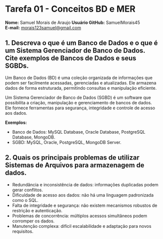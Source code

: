# Tarefa 01 - Conceitos BD e MER  

**Nome:** Samuel Morais de Araujo 
**Usuário GitHub:** SamuelMorais45  
**E-mail:** morais123samuel@gmail.com 


## 1. Descreva o que é um Banco de Dados e o que é um Sistema Gerenciador de Banco de Dados. Cite exemplos de Bancos de Dados e seus SGBDs.  

Um Banco de Dados (BD) é uma coleção organizada de informações que podem ser facilmente acessadas, gerenciadas e atualizadas. Ele armazena dados de forma estruturada, permitindo consultas e manipulação eficiente.  

Um Sistema Gerenciador de Banco de Dados (SGBD) é um software que possibilita a criação, manipulação e gerenciamento de bancos de dados. Ele fornece ferramentas para segurança, integridade e controle de acesso aos dados.  

**Exemplos:**  
- Banco de Dados: MySQL Database, Oracle Database, PostgreSQL Database, MongoDB.  
- SGBD: MySQL, Oracle, PostgreSQL, MongoDB Server.  

## 2. Quais os principais problemas de utilizar Sistemas de Arquivos para armazenagem de dados.

- Redundância e inconsistência de dados: informações duplicadas podem gerar conflitos.  
- Dificuldade de acesso aos dados: não há uma linguagem padronizada como o SQL.  
- Falta de integridade e segurança: não existem mecanismos robustos de restrição e autenticação.  
- Problemas de concorrência: múltiplos acessos simultâneos podem corromper os dados.  
- Manutenção complexa: difícil escalabilidade e adaptação para novos requisitos.  
